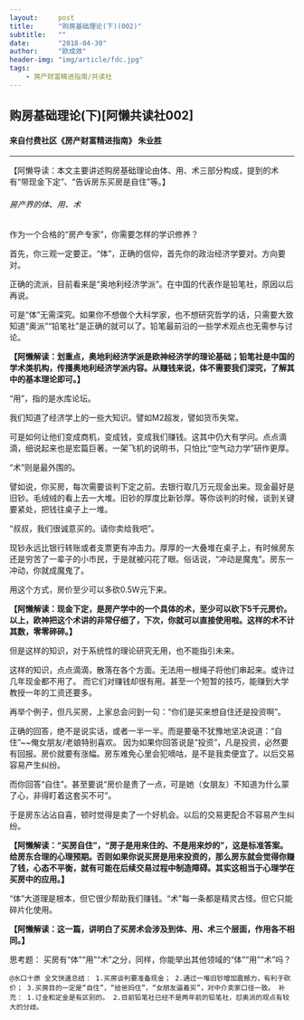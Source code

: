```yaml
---
layout:     post
title:      "购房基础理论(下)(002)"
subtitle:   ""
date:       "2018-04-30"
author:     "欧成效"
header-img: "img/article/fdc.jpg"
tags:
    - 房产财富精进指南/共读社
---
```

## 购房基础理论(下)[阿懒共读社002]
#### 来自付费社区《房产财富精进指南》 朱业胜

-------

【阿懒导读：本文主要讲述购房基础理论由体、用、术三部分构成，提到的术有“带现金下定”、“告诉房东买房是自住”等。】

###### 房产界的体、用、术
作为一个合格的“房产专家”，你需要怎样的学识修养？

首先，你三观一定要正。“体”，正确的信仰，首先你的政治经济学要对。方向要对。

正确的流派，目前看来是“奥地利经济学派”。在中国的代表作是铅笔社，原因以后再说。

可是“体”无需深究。如果你不想做个大科学家，也不想研究哲学的话，只需要大致知道“奥派”“铅笔社”是正确的就可以了。铅笔最前沿的一些学术观点也无需参与讨论。

**【阿懒解读：划重点，奥地利经济学派是欧神经济学的理论基础；铅笔社是中国的学术类机构，传播奥地利经济学派内容。从赚钱来说，体不需要我们深究，了解其中的基本理论即可。】**

“用”，指的是水库论坛。

我们知道了经济学上的一些大知识。譬如M2超发，譬如货币失常。

可是如何让他们变成商机，变成钱，变成我们赚钱。这其中仍大有学问。点点滴滴，细说起来也是宏篇巨著。一架飞机的说明书，只怕比“空气动力学”研作更厚。

“术”则是最外围的。

譬如说，你买房，每次需要谈判下定之前。去银行取几万元现金出来。现金最好是旧钞。毛绒绒的看上去一大堆。旧钞的厚度比新钞厚。等你谈判的时候，谈到关键要紧处，把钱往桌子上一堆。

“叔叔，我们很诚意买的。请你卖给我吧”。

现钞永远比银行转账或者支票更有冲击力。厚厚的一大叠堆在桌子上，有时候房东还是穷苦了一辈子的小市民，于是就被闪花了眼。俗话说，“冲动是魔鬼”。房东一冲动，你就成魔鬼了。

用这个方式，房价至少可以多砍0.5W元下来。

**【阿懒解读：现金下定，是房产学中的一个具体的术，至少可以砍下5千元房价。以上，欧神把这个术讲的非常仔细了，下次，你就可以直接使用啦。这样的术不计其数，零零碎碎。】**

但是这样的知识，对于系统性的理论研究无用，也不能指引未来。

这样的知识，点点滴滴，散落在各个方面。无法用一根绳子将他们串起来。或许过几年现金都不用了。
而它们对赚钱却很有用。甚至一个短暂的技巧，能赚到大学教授一年的工资还要多。

再举个例子，但凡买房，上家总会问到一句：“你们是买来想自住还是投资啊”。

正确的回答，绝不是说实话，或者一半一半。而是要毫不犹豫地坚决说道：“自住”~~俺女朋友/老娘特别喜欢。
因为如果你回答说是“投资”，凡是投资，必然要有回报。房价就要有涨幅。房东难免心里会犯嘀咕，是不是我卖便宜了。以后交易容易产生纠纷。

而你回答“自住”。甚至要说“房价是贵了一点，可是她（女朋友）不知道为什么蒙了心，非得盯着这套买不可”。

于是房东沾沾自喜，顿时觉得是卖了一个好机会。以后的交易更配合不容易产生纠纷。

**【阿懒解读：“买房自住”，“房子是用来住的、不是用来炒的”，这是标准答案。给房东合理的心理预期。否则如果你说买房是用来投资的，那么房东就会觉得你赚了钱，心态不平衡，就有可能在后续交易过程中制造障碍。其实这相当于心理学在买房中的应用。】**

“体”大道理是根本，但它很少帮助我们赚钱。“术”每一条都是精灵古怪。但它只能碎片化使用。

**【阿懒解读：这一篇，讲明白了买房术会涉及到体、用、术三个层面，作用各不相同。】**

思考题：
买房有“体”“用”“术”之分，同样，你能举出其他领域的“体”“用”“术”吗？

```
@水口十原 全文快速总结： 1.买房谈判要准备现金； 2.通过一堆旧钞增加震撼力，有利于砍价； 3.买房目的一定是“自住”，“给爸妈住”，“女朋友逼着买”，对中介卖家口径一致。 补充： 1.订金和定金是有区别的。 2.目前铅笔社已经不是两年前的铅笔社，怼奥派的观点有较大的分歧。
```




